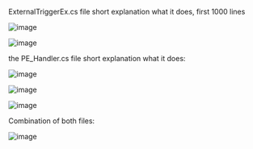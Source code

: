 ExternalTriggerEx.cs file short explanation what it does, first 1000 lines

![image](https://github.com/UbaydullohML/VS-Projects/assets/75980506/6b2574cb-b3b0-4802-bd1f-f64372a68166)

![image](https://github.com/UbaydullohML/VS-Projects/assets/75980506/47362d07-fa0d-4bd0-bf50-d70cdf139fea)



the PE_Handler.cs file short explanation what it does:

![image](https://github.com/UbaydullohML/VS-Projects/assets/75980506/d57c56ae-4892-4eb9-9166-286ba19ccc21)

![image](https://github.com/UbaydullohML/VS-Projects/assets/75980506/ad377faf-459a-4871-9773-222bd7b77305)

![image](https://github.com/UbaydullohML/VS-Projects/assets/75980506/94277f50-c9bc-4819-b76c-16025776f240)


Combination of both files:

![image](https://github.com/UbaydullohML/VS-Projects/assets/75980506/7964350b-8666-473a-a54c-31a1db0e2529)
